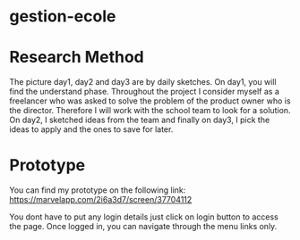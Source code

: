 # gestion-ecole

# Research Method
The picture day1, day2 and day3 are by daily sketches. 
On day1, you will find the understand phase. Throughout the project I consider myself as a freelancer who was asked to solve the problem of the product owner who is the director. Therefore I will work with the school team to look for a solution.
On day2, I sketched ideas from the team and finally on day3, I pick the ideas to apply and the ones to save for later.

# Prototype
You can find my prototype on the following link:
https://marvelapp.com/2i6a3d7/screen/37704112

You dont have to put any login details just click on login button to access the page.
Once logged in, you can navigate through the menu links only. 
